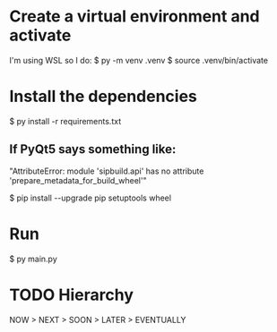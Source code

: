 # Create a virtual environment and activate 
I'm using WSL so I do:
$ py -m venv .venv
$ source .venv/bin/activate 

# Install the dependencies
$ py install -r requirements.txt

## If PyQt5 says something like:
"AttributeError: module 'sipbuild.api' has no attribute 
    'prepare_metadata_for_build_wheel'" 

$ pip install --upgrade pip setuptools wheel

# Run 
$ py main.py

# TODO Hierarchy
NOW > NEXT > SOON > LATER > EVENTUALLY